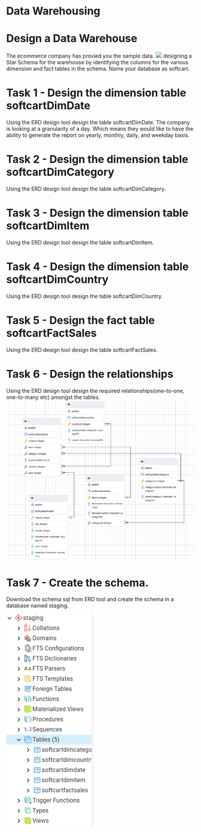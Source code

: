 # Data Warehousing
# Design a Data Warehouse
The ecommerce company has provied you the sample data.
![](https://cf-courses-data.s3.us.cloud-object-storage.appdomain.cloud/IBM-DB0321EN-SkillsNetwork/datawarehousing/ecom-sample-data.png)
designing a Star Schema for the warehouse by identifying the columns for the various dimension and fact tables in the schema. Name your database as softcart.
# Task 1 - Design the dimension table softcartDimDate
Using the ERD design tool design the table softcartDimDate. The company is looking at a granularity of a day. Which means they would like to have the ability to generate the report on yearly, monthly, daily, and weekday basis.
# Task 2 - Design the dimension table softcartDimCategory
Using the ERD design tool design the table softcartDimCategory.

# Task 3 - Design the dimension table softcartDimItem
Using the ERD design tool design the table softcartDimItem.

# Task 4 - Design the dimension table softcartDimCountry
Using the ERD design tool design the table softcartDimCountry.

# Task 5 - Design the fact table softcartFactSales
Using the ERD design tool design the table softcartFactSales.
# Task 6 - Design the relationships
Using the ERD design tool design the required relationships(one-to-one, one-to-many etc) amongst the tables.
![](https://github.com/munna710/data-enginering-capstone-project/blob/main/Data%20Warehousing/images/tables.png)
# Task 7 - Create the schema.
Download the schema sql from ERD tool and create the schema in a database named staging.

![](https://github.com/munna710/data-enginering-capstone-project/blob/main/Data%20Warehousing/images/staging.png)
